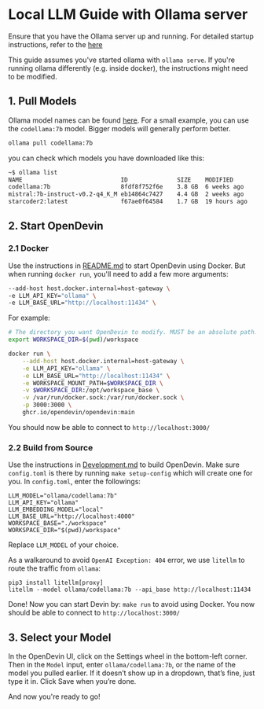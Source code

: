 # Local LLM Guide with Ollama server

Ensure that you have the Ollama server up and running.
For detailed startup instructions, refer to the [here](https://github.com/ollama/ollama)

This guide assumes you've started ollama with `ollama serve`. If you're running ollama differently (e.g. inside docker), the instructions might need to be modified.

## 1. Pull Models

Ollama model names can be found [here](https://ollama.com/library). For a small example, you can use
the `codellama:7b` model. Bigger models will generally perform better.

```bash
ollama pull codellama:7b
```

you can check which models you have downloaded like this:

```bash
~$ ollama list
NAME                            ID              SIZE    MODIFIED
codellama:7b                    8fdf8f752f6e    3.8 GB  6 weeks ago
mistral:7b-instruct-v0.2-q4_K_M eb14864c7427    4.4 GB  2 weeks ago
starcoder2:latest               f67ae0f64584    1.7 GB  19 hours ago
```

## 2. Start OpenDevin

### 2.1 Docker
Use the instructions in [README.md](/README.md) to start OpenDevin using Docker.
But when running `docker run`, you'll need to add a few more arguments:

```bash
--add-host host.docker.internal=host-gateway \
-e LLM_API_KEY="ollama" \
-e LLM_BASE_URL="http://localhost:11434" \
```

For example:

```bash
# The directory you want OpenDevin to modify. MUST be an absolute path!
export WORKSPACE_DIR=$(pwd)/workspace

docker run \
    --add-host host.docker.internal=host-gateway \
    -e LLM_API_KEY="ollama" \
    -e LLM_BASE_URL="http://localhost:11434" \
    -e WORKSPACE_MOUNT_PATH=$WORKSPACE_DIR \
    -v $WORKSPACE_DIR:/opt/workspace_base \
    -v /var/run/docker.sock:/var/run/docker.sock \
    -p 3000:3000 \
    ghcr.io/opendevin/opendevin:main
```

You should now be able to connect to `http://localhost:3000/`

### 2.2 Build from Source
Use the instructions in [Development.md](/Development.md) to build OpenDevin.
Make sure `config.toml` is there by running `make setup-config` which will create one for you. In `config.toml`, enter the followings:

```
LLM_MODEL="ollama/codellama:7b"
LLM_API_KEY="ollama"
LLM_EMBEDDING_MODEL="local"
LLM_BASE_URL="http://localhost:4000"
WORKSPACE_BASE="./workspace"
WORKSPACE_DIR="$(pwd)/workspace"
```
Replace `LLM_MODEL` of your choice.

As a walkaround to avoid `OpenAI Exception: 404` error, we use `litellm` to route the traffic from `ollama`:
```
pip3 install litellm[proxy]
litellm --model ollama/codellama:7b --api_base http://localhost:11434
```

Done! Now you can start Devin by: `make run` to avoid using Docker. You now should be able to connect to `http://localhost:3000/`

## 3. Select your Model

In the OpenDevin UI, click on the Settings wheel in the bottom-left corner.
Then in the `Model` input, enter `ollama/codellama:7b`, or the name of the model you pulled earlier.
If it doesn’t show up in a dropdown, that’s fine, just type it in. Click Save when you’re done.

And now you're ready to go!
